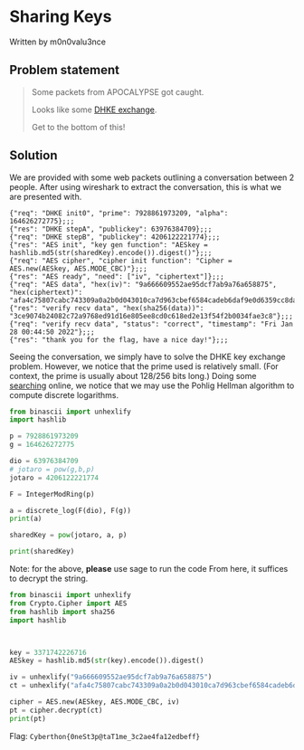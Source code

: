 # Sharing Keys
Written by m0n0valu3nce
## __Problem statement__
> Some packets from APOCALYPSE got caught.
> 
> Looks like some [DHKE exchange](https://en.wikipedia.org/wiki/Diffie–Hellman_key_exchange#General_overview).
> 
> Get to the bottom of this!
## Solution
We are provided with some web packets outlining a conversation between 2 people. After using wireshark to extract the conversation, this is what we are presented with. 

```
{"req": "DHKE init0", "prime": 7928861973209, "alpha": 164626272775};;;
{"res": "DHKE stepA", "publickey": 63976384709};;;
{"req": "DHKE stepB", "publickey": 4206122221774};;;
{"res": "AES init", "key gen function": "AESkey = hashlib.md5(str(sharedKey).encode()).digest()"};;;
{"req": "AES cipher", "cipher init function": "Cipher = AES.new(AESkey, AES.MODE_CBC)"};;;
{"res": "AES ready", "need": ["iv", "ciphertext"]};;;
{"req": "AES data", "hex(iv)": "9a666609552ae95dcf7ab9a76a658875", "hex(ciphertext)": "afa4c75807cabc743309a0a2b0d043010ca7d963cbef6584cadeb6daf9e0d6359cc8da72a5f0ab74eb37505d99b9e4c0"};;;
{"res": "verify recv data", "hex(sha256(data))": "3ce9074b24082c72a9768ed91d16e805ee8cd0c618ed2e13f54f2b0034fae3c8"};;;
{"req": "verify recv data", "status": "correct", "timestamp": "Fri Jan 28 00:44:50 2022"};;;
{"res": "thank you for the flag, have a nice day!"};;;
```

Seeing the conversation, we simply have to solve the DHKE key exchange problem. However, we notice that the prime used is relatively small. (For context, the prime is usually about 128/256 bits long.) Doing some [searching](https://ctftime.org/writeup/29596) online, we notice that we may use the Pohlig Hellman algorithm to compute discrete logarithms. 

```py
from binascii import unhexlify
import hashlib

p = 7928861973209
g = 164626272775

dio = 63976384709
# jotaro = pow(g,b,p)
jotaro = 4206122221774

F = IntegerModRing(p)

a = discrete_log(F(dio), F(g))
print(a)

sharedKey = pow(jotaro, a, p)

print(sharedKey)
```
Note: for the above,  **please** use sage to run the code
From here, it suffices to decrypt the string. 

```py
from binascii import unhexlify
from Crypto.Cipher import AES
from hashlib import sha256
import hashlib



key = 3371742226716
AESkey = hashlib.md5(str(key).encode()).digest()

iv = unhexlify("9a666609552ae95dcf7ab9a76a658875")
ct = unhexlify("afa4c75807cabc743309a0a2b0d043010ca7d963cbef6584cadeb6daf9e0d6359cc8da72a5f0ab74eb37505d99b9e4c0")

cipher = AES.new(AESkey, AES.MODE_CBC, iv)
pt = cipher.decrypt(ct)
print(pt)
```

Flag: `Cyberthon{0neSt3p@taT1me_3c2ae4fa12edbeff}`